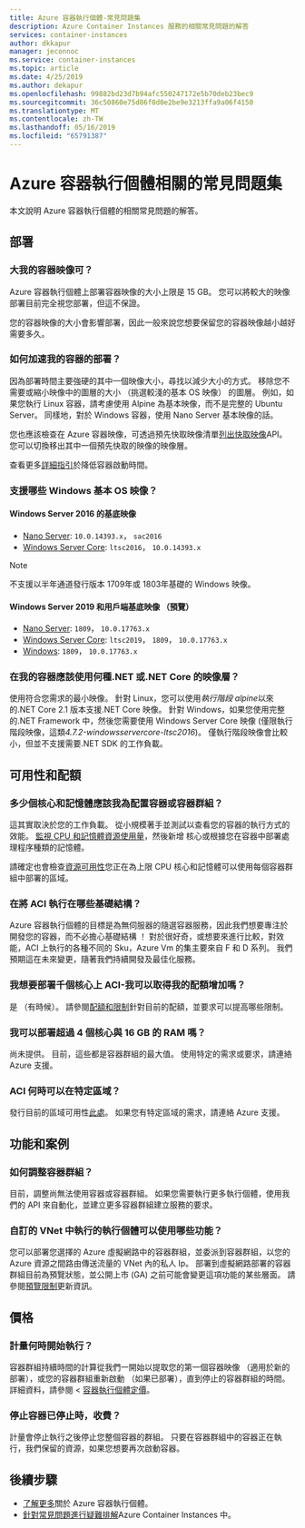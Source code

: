 ```yaml
---
title: Azure 容器執行個體-常見問題集
description: Azure Container Instances 服務的相關常見問題的解答
services: container-instances
author: dkkapur
manager: jeconnoc
ms.service: container-instances
ms.topic: article
ms.date: 4/25/2019
ms.author: dekapur
ms.openlocfilehash: 99882bd23d7b94afc550247172e5b70deb23bec9
ms.sourcegitcommit: 36c50860e75d86f0d0e2be9e3213ffa9a06f4150
ms.translationtype: MT
ms.contentlocale: zh-TW
ms.lasthandoff: 05/16/2019
ms.locfileid: "65791387"
---
```

# <a name="frequently-asked-questions-about-azure-container-instances"></a>Azure 容器執行個體相關的常見問題集

本文說明 Azure 容器執行個體的相關常見問題的解答。

## <a name="deployment"></a>部署

### <a name="how-large-can-my-container-image-be"></a>大我的容器映像可？

Azure 容器執行個體上部署容器映像的大小上限是 15 GB。 您可以將較大的映像部署目前完全視您部署，但這不保證。

您的容器映像的大小會影響部署，因此一般來說您想要保留您的容器映像越小越好需要多久。

### <a name="how-can-i-speed-up-the-deployment-of-my-container"></a>如何加速我的容器的部署？

因為部署時間主要強硬的其中一個映像大小，尋找以減少大小的方式。 移除您不需要或縮小映像中的圖層的大小 （挑選較淺的基本 OS 映像） 的圖層。 例如，如果您執行 Linux 容器，請考慮使用 Alpine 為基本映像，而不是完整的 Ubuntu Server。 同樣地，對於 Windows 容器，使用 Nano Server 基本映像的話。 

您也應該檢查在 Azure 容器映像，可透過預先快取映像清單[列出快取映像](/rest/api/container-instances/listcachedimages)API。 您可以切換移出其中一個預先快取的映像的映像層。 

查看更多[詳細指引](container-instances-troubleshooting.md#container-takes-a-long-time-to-start)於降低容器啟動時間。

### <a name="what-windows-base-os-images-are-supported"></a>支援哪些 Windows 基本 OS 映像？

#### <a name="windows-server-2016-base-images"></a>Windows Server 2016 的基底映像

* [Nano Server](https://hub.docker.com/_/microsoft-windows-nanoserver): `10.0.14393.x`， `sac2016`
* [Windows Server Core](https://hub.docker.com/_/microsoft-windows-servercore): `ltsc2016`，  `10.0.14393.x`

> [!NOTE]
> 不支援以半年通道發行版本 1709年或 1803年基礎的 Windows 映像。

#### <a name="windows-server-2019-and-client-base-images-preview"></a>Windows Server 2019 和用戶端基底映像 （預覽）

* [Nano Server](https://hub.docker.com/_/microsoft-windows-nanoserver): `1809`， `10.0.17763.x`
* [Windows Server Core](https://hub.docker.com/_/microsoft-windows-servercore): `ltsc2019`， `1809`， `10.0.17763.x`
* [Windows](https://hub.docker.com/_/microsoft-windows): `1809`， `10.0.17763.x` 

### <a name="what-net-or-net-core-image-layer-should-i-use-in-my-container"></a>在我的容器應該使用何種.NET 或.NET Core 的映像層？ 

使用符合您需求的最小映像。 針對 Linux，您可以使用*執行階段 alpine*以來的.NET Core 2.1 版本支援.NET Core 映像。 針對 Windows，如果您使用完整的.NET Framework 中，然後您需要使用 Windows Server Core 映像 (僅限執行階段映像，這類*4.7.2-windowsservercore-ltsc2016*)。 僅執行階段映像會比較小，但並不支援需要.NET SDK 的工作負載。

## <a name="availability-and-quotas"></a>可用性和配額

### <a name="how-many-cores-and-memory-should-i-allocate-for-my-containers-or-the-container-group"></a>多少個核心和記憶體應該我為配置容器或容器群組？

這其實取決於您的工作負載。 從小規模著手並測試以查看您的容器的執行方式的效能。 [監視 CPU 和記憶體資源使用量](container-instances-monitor.md)，然後新增 核心或根據您在容器中部署處理程序種類的記憶體。 

請確定也會檢查[資源可用性](container-instances-region-availability.md#availability---general)您正在為上限 CPU 核心和記憶體可以使用每個容器群組中部署的區域。 

### <a name="what-underlying-infrastructure-does-aci-run-on"></a>在將 ACI 執行在哪些基礎結構？

Azure 容器執行個體的目標是為無伺服器的隨選容器服務，因此我們想要專注於開發您的容器，而不必擔心基礎結構 ！ 對於很好奇，或想要來進行比較，對效能，ACI 上執行的各種不同的 Sku，Azure Vm 的集主要來自 F 和 D 系列。 我們預期這在未來變更，隨著我們持續開發及最佳化服務。 

### <a name="i-want-to-deploy-thousand-of-cores-on-aci---can-i-get-my-quota-increased"></a>我想要部署千個核心上 ACI-我可以取得我的配額增加嗎？
 
是 （有時候）。 請參閱[配額和限制](container-instances-quotas.md)針對目前的配額，並要求可以提高哪些限制。

### <a name="can-i-deploy-with-more-than-4-cores-and-16-gb-of-ram"></a>我可以部署超過 4 個核心與 16 GB 的 RAM 嗎？

尚未提供。 目前，這些都是容器群組的最大值。 使用特定的需求或要求，請連絡 Azure 支援。 

### <a name="when-will-aci-be-in-a-specific-region"></a>ACI 何時可以在特定區域？

發行目前的區域可用性[此處](container-instances-region-availability.md#availability---general)。 如果您有特定區域的需求，請連絡 Azure 支援。

## <a name="features-and-scenarios"></a>功能和案例

### <a name="how-do-i-scale-a-container-group"></a>如何調整容器群組？

目前，調整尚無法使用容器或容器群組。 如果您需要執行更多執行個體，使用我們的 API 來自動化，並建立更多容器群組建立服務的要求。 

### <a name="what-features-are-available-to-instances-running-in-a-custom-vnet"></a>自訂的 VNet 中執行的執行個體可以使用哪些功能？

您可以部署您選擇的 Azure 虛擬網路中的容器群組，並委派到容器群組，以您的 Azure 資源之間路由傳送流量的 VNet 內的私人 Ip。 部署到虛擬網路部署的容器群組目前為預覽狀態，並公開上市 (GA) 之前可能會變更這項功能的某些層面。 請參閱[預覽限制](container-instances-vnet.md#preview-limitations)更新資訊。

## <a name="pricing"></a>價格

### <a name="when-does-the-meter-start-running"></a>計量何時開始執行？

容器群組持續時間的計算從我們一開始以提取您的第一個容器映像 （適用於新的部署），或您的容器群組重新啟動 （如果已部署），直到停止的容器群組的時間。 詳細資料，請參閱 <<c0> [ 容器執行個體定價](https://azure.microsoft.com/pricing/details/container-instances/)。

### <a name="do-i-stop-being-charged-when-my-containers-are-stopped"></a>停止容器已停止時，收費？

計量會停止執行之後停止您整個容器的群組。 只要在容器群組中的容器正在執行，我們保留的資源，如果您想要再次啟動容器。 

## <a name="next-steps"></a>後續步驟

* [了解更多](container-instances-overview.md)關於 Azure 容器執行個體。
* [針對常見問題進行疑難排解](container-instances-troubleshooting.md)Azure Container Instances 中。